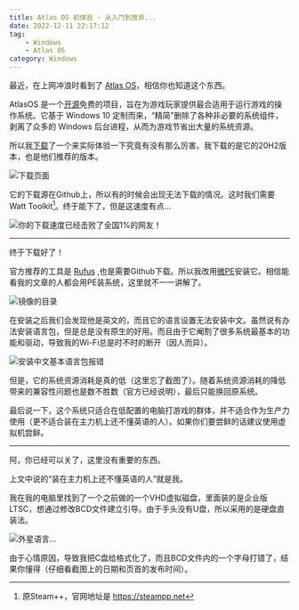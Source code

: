 ```yaml
---
title: Atlas OS 初体验 - 从入门到放弃...
date: 2022-12-11 22:17:12
tag: 
    - Windows
    - Atlas OS
category: Windows
---
```

最近，在上网冲浪时看到了 [Atlas OS](https://atlasos.net/)，相信你也知道这个东西。

AtlasOS 是一个[开源](https://github.com/Atlas-OS/Atlas)免费的项目，旨在为游戏玩家提供最合适用于运行游戏的操作系统。它基于 Windows 10 定制而来，“精简”删除了各种非必要的系统组件，剥离了众多的 Windows 后台进程，从而为游戏节省出大量的系统资源。


<!-- more -->

所以我[下载](https://atlasos.net/downloads)了一个来实际体验一下究竟有没有那么厉害。我下载的是它的20H2版本，也是他们推荐的版本。

![下载页面](https://image.hestudio.net/img/2022/12/11/6395c5629da61.png)

它的下载源在Github上，所以有的时候会出现无法下载的情况。这时我们需要Watt Toolkit[^1]。终于能下了，但是这速度有点...

![你的下载速度已经击败了全国1%的网友！](https://image.hestudio.net/img/2022/12/11/6395d3fca51d8.png)

[^1]: 原Steam++，官网地址是 https://steampp.net

--- 
终于下载好了！

官方推荐的工具是 [Rufus](https://rufus.ie/zh/) ,也是需要Github下载。所以我改用[微PE](https://www.wepe.com.cn/)安装它。相信能看我的文章的人都会用PE装系统，这里就不一一讲解了。

![镜像的目录](https://image.hestudio.net/img/2022/12/11/6395d75838555.png)


在安装之后我们会发现他是英文的，而且它的语言设置无法安装中文。虽然说有办法安装语言包，但是总是没有原生的好用。而且由于它阉割了很多系统最基本的功能和驱动，导致我的Wi-Fi总是时不时的断开（因人而异）。

![安装中文基本语言包报错](https://image.hestudio.net/img/2022/12/11/6395d80023c6f.png)

但是，它的系统资源消耗是真的低（这里忘了截图了）。随着系统资源消耗的降低带来的兼容性问题也是数不胜数（官方已经说明），最后只能换回原系统。


最后说一下，这个系统只适合在低配置的电脑打游戏的群体，并不适合作为生产力使用（更不适合装在主力机上还不懂英语的人）。如果你们要尝鲜的话建议使用虚拟机尝鲜。

---
阿，你已经可以关了，这里没有重要的东西。

上文中说的“装在主力机上还不懂英语的人”就是我。

我在我的电脑里找到了一个之前做的一个VHD虚拟磁盘，里面装的是企业版LTSC，想通过修改BCD文件建立引导。由于手头没有U盘，所以采用的是硬盘直装法。

![外星语言...](https://image.hestudio.net/img/2022/12/11/6395e18201e3f.png)

由于心情原因，导致我把C盘给格式化了，而且BCD文件内的一个字母打错了，结果你懂得（仔细看截图上的日期和页首的发布时间）。

<Share colorful />
